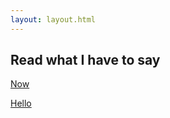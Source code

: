 ```yaml
---
layout: layout.html
---
```


<h2>Read what I have to say</h2>

<a href="/now/">Now</a>

<a href="/posts/hello/">Hello</a>


